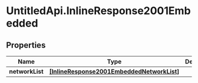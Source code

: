 # UntitledApi.InlineResponse2001Embedded

## Properties

Name | Type | Description | Notes
------------ | ------------- | ------------- | -------------
**networkList** | [**[InlineResponse2001EmbeddedNetworkList]**](InlineResponse2001EmbeddedNetworkList.md) |  | 



